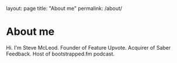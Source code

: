 layout: page
title: "About me"
permalink: /about/

# About me

Hi. I'm Steve McLeod. Founder of Feature Upvote. Acquirer of Saber Feedback. Host of bootstrapped.fm podcast.
